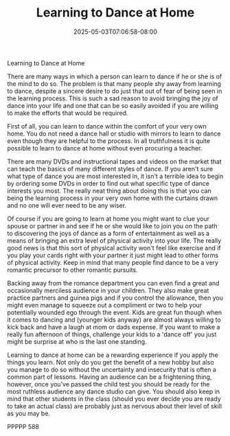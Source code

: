 ﻿---
title: "Learning to Dance at Home"
date: 2025-05-03T07:06:58-08:00
description: "TXT Tips for Web Success"
featured_image: "/images/TXT.jpg"
tags: ["TXT"]
---

Learning to Dance at Home

There are many ways in which a person can learn to dance if he or she is of the mind to do so. The problem is that many people shy away from learning to dance, despite a sincere desire to do just that out of fear of being seen in the learning process. This is such a sad reason to avoid bringing the joy of dance into your life and one that can be so easily avoided if you are willing to make the efforts that would be required.

First of all, you can learn to dance within the comfort of your very own home. You do not need a dance hall or studio with mirrors to learn to dance even though they are helpful to the process. In all truthfulness it is quite possible to learn to dance at home without even procuring a teacher.

There are many DVDs and instructional tapes and videos on the market that can teach the basics of many different styles of dance. If you aren't sure what type of dance you are most interested in, it isn't a terrible idea to begin by ordering some DVDs in order to find out what specific type of dance interests you most. The really neat thing about doing this is that you can being the learning process in your very own home with the curtains drawn and no one will ever need to be any wiser. 

Of course if you are going to learn at home you might want to clue your spouse or partner in and see if he or she would like to join you on the path to discovering the joys of dance as a form of entertainment as well as a means of bringing an extra level of physical activity into your life. The really good news is that this sort of physical activity won't feel like exercise and if you play your cards right with your partner it just might lead to other forms of physical activity. Keep in mind that many people find dance to be a very romantic precursor to other romantic pursuits. 

Backing away from the romance department you can even find a great and occasionally merciless audience in your children. They also make great practice partners and guinea pigs and if you control the allowance, then you might even manage to squeeze out a compliment or two to help your potentially wounded ego through the event. Kids are great fun though when it comes to dancing and (younger kids anyway) are almost always willing to kick back and have a laugh at mom or dads expense. If you want to make a really fun afternoon of things, challenge your kids to a 'dance off' you just might be surprise at who is the last one standing.

Learning to dance at home can be a rewarding experience if you apply the things you learn. Not only do you get the benefit of a new hobby but also you manage to do so without the uncertainty and insecurity that is often a common part of lessons. Having an audience can be a frightening thing, however, once you've passed the child test you should be ready for the most ruthless audience any dance studio can give. You should also keep in mind that other students in the class (should you ever decide you are ready to take an actual class) are probably just as nervous about their level of skill as you may be.

PPPPP
588



